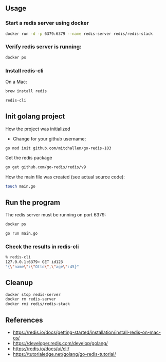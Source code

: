 

## Usage

### Start a redis server using docker

```sh
docker run -d -p 6379:6379 --name redis-server redis/redis-stack
```

### Verify redis server is running:

```sh
docker ps
```

### Install redis-cli 

On a Mac:

```sh
brew install redis
```

```sh
redis-cli
```

## Init golang project

How the project was initialized

* Change for your github username;

```sh
go mod init github.com/mitchallen/go-redis-103
```

Get the redis package

```sh
go get github.com/go-redis/redis/v9
```

How the main file was created (see actual source code):

```sh
touch main.go
```

## Run the program

The redis server must be running on port 6379:

```sh
docker ps 
```

```sh
go run main.go
```

### Check the results in redis-cli

```sh
% redis-cli
127.0.0.1:6379> GET id123
"{\"name\":\"Otto\",\"age\":45}"
```

## Cleanup

```sh
docker stop redis-server
docker rm redis-server
docker rmi redis/redis-stack
```

## References

* https://redis.io/docs/getting-started/installation/install-redis-on-mac-os/
* https://developer.redis.com/develop/golang/
* https://redis.io/docs/ui/cli/
* https://tutorialedge.net/golang/go-redis-tutorial/